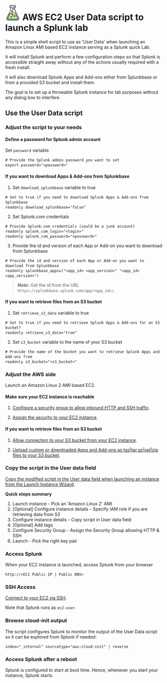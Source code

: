 # ![](icon.svg) AWS EC2 User Data script to launch a Splunk lab

This is a simple shell script to use as 'User Data' when launching an Amazon Linux AMI based EC2 instance serving as a Splunk quick Lab.

It will install Splunk and perform a few configuration steps so that Splunk is accessible straight away without any of the actions usually required with a fresh install.

It will also download Splunk Apps and Add-ons either from Splunkbase or from a provided S3 bucket and install them.

The goal is to set up a throwable Splunk instance for lab purposes without any dialog box to interfere.

## Use the User Data script

### Adjust the script to your needs

#### Define a password for Splunk admin account

Set `password` variable

```shell
# Provide the Splunk admin password you want to set
export password="<password>"
```

#### If you want to download Apps & Add-ons from Splunkbase

1. Set `download_splunkbase` variable to true 

```shell
# Set to true if you need to download Splunk Apps & Add-ons from Splunkbase
readonly download_splunkbase="false"
```

2. Set Splunk.com credentials

```shell
# Provide Splunk.com credentials (could be a junk account)
readonly splunk_com_login="<login>"
readonly splunk_com_password="<password>"
```

3. Provide the id and version of each App or Add-on you want to download from Splunkbase

```shell
# Provide the id and version of each App or Add-on you want to download from Splunkbase
readonly splunkbase_apps=("<app_id> <app_version>" "<app_id> <app_version>")
```

> **_Note:_**  Get the id from the URL ``https://splunkbase.splunk.com/app/<app_id>/``.

#### If you want to retrieve files from an S3 bucket

1. Set `retrieve_s3_data` variable to true 

```shell
# Set to true if you need to retrieve Splunk Apps & Add-ons for an S3 bucket?
readonly retrieve_s3_data="true"
```

2. Set `s3_bucket` variable to the name of your S3 bucket

```shell
# Provide the name of the bucket you want to retrieve Splunk Apps and Add-ons from
readonly s3_bucket="<s3_bucket>"
```

### Adjust the AWS side

Launch an Amazon Linux 2 AMI based EC2.

#### Make sure your EC2 instance is reachable

1. [Configure a security group to allow inbound HTTP and SSH traffic](https://docs.aws.amazon.com/AWSEC2/latest/UserGuide/authorizing-access-to-an-instance.html#add-rule-authorize-access).

2. [Assign the security to your EC2 instance](https://docs.aws.amazon.com/AWSEC2/latest/UserGuide/authorizing-access-to-an-instance.html#assign-security-group-to-instance).

#### If you want to retrieve files from an S3 bucket

1. [Allow connection to your S3 bucket from your EC2 instance](https://aws.amazon.com/premiumsupport/knowledge-center/ec2-instance-access-s3-bucket/).

2. [Upload custom or downloaded Apps and Add-ons as tgz|tar.gz|spl|zip files to your S3 bucket](https://docs.aws.amazon.com/AmazonS3/latest/user-guide/upload-objects.html).

### Copy the script in the User data field

[Copy the modified script in the User data field when launching an instance from the Launch Instance Wizard](https://docs.aws.amazon.com/AWSEC2/latest/UserGuide/user-data.html#user-data-console).

**Quick steps summary**

1. Launch instance - Pick an 'Amazon Linux 2' AMI
2. [Optional] Configure instance details - Specify IAM role if you are retrieving data from S3
2. Configure instance details - Copy script in User data field
3. [Optional] Add tags
4. Configure Security Group - Assign the Security Group allowing HTTP & SSH
5. Launch - Pick the right key pair

### Access Splunk

When your EC2 instance is launched, access Splunk from your browser

```
http://<EC2 Public IP | Public DNS>
```

### SSH Access

[Connect to your EC2 via SSH](https://docs.aws.amazon.com/AWSEC2/latest/UserGuide/AccessingInstancesLinux.html).

Note that Splunk runs as ``ec2-user``.

### Browse cloud-init output

The script configures Splunk to monitor the output of the User Data script so it can be explored from Splunk if needed:

```
index="_internal" sourcetype="aws:cloud-init" | reverse
```

### Access Splunk after a reboot

Splunk is configured to start at boot time. Hence, whenever you start your instance, Splunk starts.
